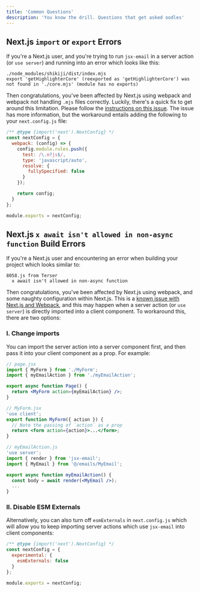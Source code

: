```yaml
---
title: 'Common Questions'
description: 'You know the drill. Questions that get asked oodles'
---
```


<!--@include: @/include/header.md-->

## Next.js `import` or `export` Errors

If you're a Next.js user, and you're trying to run `jsx-email` in a server action (or `use server`) and running into an error which looks like this:

```
./node_modules/shikiji/dist/index.mjs
export 'getHighlighterCore' (reexported as 'getHighlighterCore') was not found in './core.mjs' (module has no exports)
```

Then congratulations, you've been affected by Next.js using webpack and webpack not handling `.mjs` files correctly. Luckily, there's a quick fix to get around this limitation. Please follow the [instructions on this issue](https://github.com/antfu/shikiji/issues/13#issuecomment-1749588964). The issue has more information, but the workaround entails adding the following to your `next.config.js` file:

```js
/** @type {import('next').NextConfig} */
const nextConfig = {
  webpack: (config) => {
    config.module.rules.push({
      test: /\.m?js$/,
      type: 'javascript/auto',
      resolve: {
        fullySpecified: false
      }
    });

    return config;
  }
};

module.exports = nextConfig;
```

## Next.js `x await isn't allowed in non-async function` Build Errors

If you're a Next.js user and encountering an error when building your project which looks similar to:

```
8058.js from Terser
  x await isn't allowed in non-async function
```

Then congratulations, you've been affected by Next.js using webpack, and some naughty configuration within Next.js. This is a [known issue with Next.js and Webpack](https://github.com/vercel/next.js/discussions/57535), and this may happen when a server action (or `use server`) is directly imported into a client component. To workaround this, there are two options:

### I. Change imports

You can import the server action into a server component first, and then pass it into your client component as a prop. For example:

```jsx
// page.jsx
import { MyForm } from './MyForm';
import { myEmailAction } from './myEmailAction';

export async function Page() {
  return <MyForm action={myEmailAction} />;
}

// MyForm.jsx
'use client';
export function MyForm({ action }) {
  // Note the passing of `action` as a prop
  return <form action={action}>...</form>;
}

// myEmailAction.js
'use server';
import { render } from 'jsx-email';
import { MyEmail } from '@/emails/MyEmail';

export async function myEmailAction() {
  const body = await render(<MyEmail />);
  ...
}
```

### II. Disable ESM Externals

Alternatively, you can also turn off `esmExternals` in `next.config.js` which will allow you to keep importing server actions which use `jsx-email` into client components:

```js
/** @type {import('next').NextConfig} */
const nextConfig = {
  experimental: {
    esmExternals: false
  }
};

module.exports = nextConfig;
```
